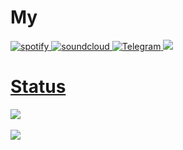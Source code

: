 # My  
<a href="https://open.spotify.com/user/31d72u7kl45enzfmzzjsdygltowq">
<img alt="spotify" src="https://img.shields.io/badge/-Spotify-000000?logo=Spotify&logoColor=fff"/> 
<a href="https://soundcloud.com/4ksr">
<img alt="soundcloud" src="https://img.shields.io/badge/-SoundCloud-000000?logo=SoundCloud&logoColor=fff"/>
<a href="https://t.me/oksr1">
<img alt="Telegram" src="https://img.shields.io/badge/-Telegram-000000?logo=Telegram&logoColor=fff"/>
<a href="https://discord.gg/9YV8BHj4Jq">
<img alt"Discord" src="https://img.shields.io/badge/-Discord-000000?logo=Discord&logoColor=fff"/>

# Status 
<img src="https://github-readme-stats.vercel.app/api?username=4ksr&&show_icons=true&title_color=f7f8f3&icon_color=78bcc4&text_color=f7444e&bg_color=374258">
<br><br>
<img src="https://github-readme-stats.vercel.app/api/top-langs/?username=4ksr&&show_icons=true&title_color=f7f8f3&icon_color=78bcc4&text_color=f7444e&bg_color=374258">
